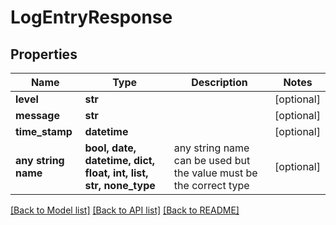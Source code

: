 # LogEntryResponse


## Properties
Name | Type | Description | Notes
------------ | ------------- | ------------- | -------------
**level** | **str** |  | [optional] 
**message** | **str** |  | [optional] 
**time_stamp** | **datetime** |  | [optional] 
**any string name** | **bool, date, datetime, dict, float, int, list, str, none_type** | any string name can be used but the value must be the correct type | [optional]

[[Back to Model list]](../README.md#documentation-for-models) [[Back to API list]](../README.md#documentation-for-api-endpoints) [[Back to README]](../README.md)


